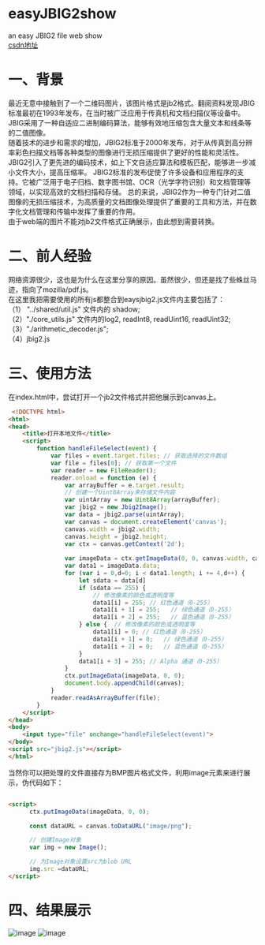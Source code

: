 
# easyJBIG2show
an easy JBIG2 file web show  
[csdn地址](https://blog.csdn.net/likewindy/article/details/131740937)

# 一、背景
  
  最近无意中接触到了一个二维码图片，该图片格式是jb2格式。翻阅资料发现JBIG标准最初在1993年发布，在当时被广泛应用于传真机和文档扫描仪等设备中。JBIG采用了一种自适应二进制编码算法，能够有效地压缩包含大量文本和线条等的二值图像。  
  随着技术的进步和需求的增加，JBIG2标准于2000年发布，对于从传真到高分辨率彩色扫描文档等各种类型的图像进行无损压缩提供了更好的性能和灵活性。JBIG2引入了更先进的编码技术，如上下文自适应算法和模板匹配，能够进一步减小文件大小，提高压缩率。
  JBIG2标准的发布促使了许多设备和应用程序的支持。它被广泛用于电子归档、数字图书馆、OCR（光学字符识别）和文档管理等领域，以实现高效的文档扫描和存储。
  总的来说，JBIG2作为一种专门针对二值图像的无损压缩技术，为高质量的文档图像处理提供了重要的工具和方法，并在数字化文档管理和传输中发挥了重要的作用。  
  由于web端的图片不能对jb2文件格式正确展示，由此想到需要转换。

# 二、前人经验
  网络资源很少，这也是为什么在这里分享的原因。虽然很少，但还是找了些蛛丝马迹，指向了mozilla/pdf.js。  
  在这里我把需要使用的所有js都整合到eaysjbig2.js文件内主要包括了：  
  （1） "../shared/util.js" 文件内的 shadow;  
  （2）"./core_utils.js" 文件内的log2, readInt8, readUint16, readUint32;  
  （3）"./arithmetic_decoder.js";  
  （4）jbig2.js

# 三、使用方法
   在index.html中，尝试打开一个jb2文件格式并把他展示到canvas上。  
```html   
 <!DOCTYPE html>
<html>
<head>
    <title>打开本地文件</title>
    <script>
        function handleFileSelect(event) {
            var files = event.target.files; // 获取选择的文件数组
            var file = files[0]; // 获取第一个文件
            var reader = new FileReader();
            reader.onload = function (e) {
                var arrayBuffer = e.target.result;
                // 创建一个Uint8Array来存储文件内容
                var uintArray = new Uint8Array(arrayBuffer);
                var jbig2 = new Jbig2Image();
                var data = jbig2.parse(uintArray);
                var canvas = document.createElement('canvas');
                canvas.width = jbig2.width;
                canvas.height = jbig2.height;
                var ctx = canvas.getContext('2d');
                
                var imageData = ctx.getImageData(0, 0, canvas.width, canvas.height);
                var data1 = imageData.data;
                for (var i = 0,d=0; i < data1.length; i += 4,d++) {
                    let sdata = data[d]
                    if (sdata == 255) {
                        // 修改像素的颜色或透明度等
                        data1[i] = 255; // 红色通道（0-255）
                        data1[i + 1] = 255;   // 绿色通道（0-255）
                        data1[i + 2] = 255;   // 蓝色通道（0-255）
                    } else {  // 修改像素的颜色或透明度等
                        data1[i] = 0; // 红色通道（0-255）
                        data1[i + 1] = 0;   // 绿色通道（0-255）
                        data1[i + 2] = 0;   // 蓝色通道（0-255）
                    }
                    data1[i + 3] = 255; // Alpha 通道（0-255）
                }
                ctx.putImageData(imageData, 0, 0);
                document.body.appendChild(canvas);
            }
            reader.readAsArrayBuffer(file);
        }
    </script>
</head>
<body>
    <input type="file" onchange="handleFileSelect(event)">
</body>
<script src="jbig2.js"></script>
</html>
```

   
   当然你可以把处理的文件直接存为BMP图片格式文件，利用image元素来进行展示，伪代码如下：  
   ```html
 
<script>
         ctx.putImageData(imageData, 0, 0);

         const dataURL = canvas.toDataURL("image/png");

         // 创建Image对象
         var img = new Image();

         // 为Image对象设置src为blob URL
         img.src =dataURL;
</script>

 
   ```
# 四、结果展示
  ![image](https://github.com/11627685/easyJBIG2show/blob/main/easyJBIG2.png)
   ![image](https://img-blog.csdnimg.cn/a4223792c9994904a9d57624c6460380.png)

